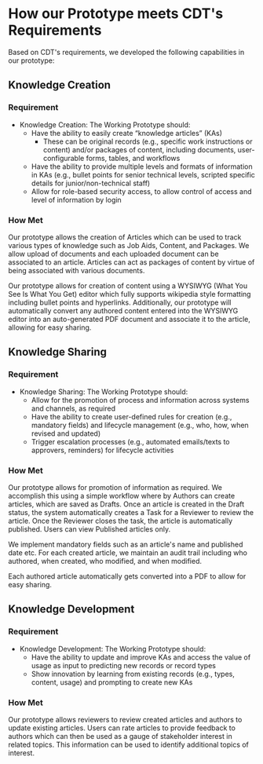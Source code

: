# How our Prototype meets CDT's Requirements
Based on CDT's requirements, we developed the following capabilities in our prototype:

## Knowledge Creation
### Requirement
* Knowledge Creation:  The Working Prototype should:
  * Have the ability to easily create “knowledge articles” (KAs)
     * These can be original records (e.g., specific work instructions or content) and/or packages of content, including documents, user-configurable forms, tables, and workflows
  * Have the ability to provide multiple levels and formats of information in KAs (e.g., bullet points for senior technical levels, scripted specific details for junior/non-technical staff)
  * Allow for role-based security access, to allow control of access and level of information by login

### How Met
Our prototype allows the creation of Articles which can be used to track various types of knowledge such as Job Aids, Content, and Packages.  We allow upload of documents and each uploaded document can be associated to an article.  Articles can act as packages of content by virtue of being associated with various documents.  

Our prototype allows for creation of content using a WYSIWYG (What You See Is What You Get) editor which fully supports wikipedia style formatting including bullet points and hyperlinks.  Additionally, our prototype will automatically convert any authored content entered into the WYSIWYG editor into an auto-generated PDF document and associate it to the article, allowing for easy sharing.

## Knowledge Sharing
### Requirement
* Knowledge Sharing: The Working Prototype should:
  * Allow for the promotion of process and information across systems and channels, as required
  * Have the ability to create user-defined rules for creation (e.g., mandatory fields) and lifecycle management (e.g., who, how, when revised and updated)
  * Trigger escalation processes (e.g., automated emails/texts to approvers, reminders) for lifecycle activities

### How Met
Our prototype allows for promotion of information as required.  We accomplish this using a simple workflow where by Authors can create articles, which are saved as Drafts.  Once an article is created in the Draft status, the system automatically creates a Task for a Reviewer to review the article.  Once the Reviewer closes the task, the article is automatically published.  Users can view Published articles only.

We implement mandatory fields such as an article's name and published date etc.  For each created article, we maintain an audit trail including who authored, when created, who modified, and when modified.

Each authored article automatically gets converted into a PDF to allow for easy sharing.

## Knowledge Development
### Requirement
* Knowledge Development: The Working Prototype should:
  * Have the ability to update and improve KAs and access the value of usage as input to predicting new records or record types
  * Show innovation by learning from existing records (e.g., types, content, usage) and prompting to create new KAs

### How Met
Our prototype allows reviewers to review created articles and authors to update existing articles.  Users can rate articles to provide feedback to authors which can then be used as a gauge of stakeholder interest in related topics.  This information can be used to identify additional topics of interest.
